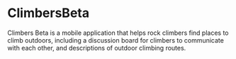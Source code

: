 # ClimbersBeta

Climbers Beta is a mobile application that helps rock climbers find places to climb outdoors, including a discussion board for climbers to communicate with each other, and descriptions of outdoor climbing routes.

